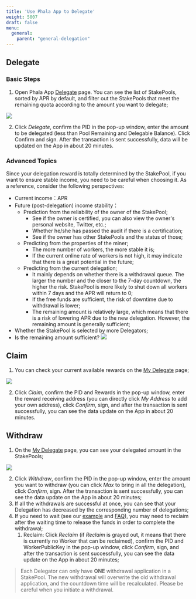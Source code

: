 ```yaml
---
title: 'Use Phala App to Delegate'
weight: 5007
draft: false
menu:
  general:
    parent: "general-delegation"
---
```


## Delegate

### Basic Steps

1. Open Phala App [Delegate](https://app.phala.network/delegate/) page. You can see the list of StakePools, sorted by APR by default, and filter out the StakePools that meet the remaining quota according to the amount you want to delegate;

![](/images/general/app-list.png)

2. Click *Delegate*, confirm the PID in the pop-up window, enter the amount to be delegated (less than Pool Remaining and Delegable Balance). Click Confirm and sign. After the transaction is sent successfully, data will be updated on the App in about 20 minutes.

### Advanced Topics

Since your delegation reward is totally determined by the StakePool, if you want to ensure stable income, you need to be careful when choosing it. As a reference, consider the following perspectives:

- Current income：APR
- Future (post-delegation) income stability：
  - Prediction from the reliability of the owner of the StakePool;
    - See if the owner is certified, you can also view the owner's personal website, Twitter, etc.;
    - Whether he/she has passed the audit if there is a certification;
    - See if the owner has other StakePools and the status of those;
  - Predicting from the properties of the miner;
    - The more number of workers, the more stable it is;
    - If the current online rate of workers is not high, it may indicate that there is a great potential in the future;
  - Predicting from the current delegation;
    - It mainly depends on whether there is a withdrawal queue. The larger the number and the closer to the 7-day countdown, the higher the risk. StakePool is more likely to shut down all workers within 7 days and the APR will return to 0;
    - If the free funds are sufficient, the risk of downtime due to withdrawal is lower;
    - The remaining amount is relatively large, which means that there is a risk of lowering APR due to the new delegation. However, the remaining amount is generally sufficient;
- Whether the StakePool is selected by more Delegators;
- Is the remaining amount sufficient?
  ![](/images/general/app-stakepool.png)

## Claim

1. You can check your current available rewards on the [My Delegate](https://app.phala.network/delegate/my-delegate) page;

![](/images/general/app-my-delegate.png)

2. Click *Claim*, confirm the PID and Rewards in the pop-up window, enter the reward receiving address (you can directly click *My Address* to add your own address), click *Confirm*, sign, and after the transaction is sent successfully, you can see the data update on the App in about 20 minutes.

## Withdraw

1. On the [My Delegate](https://app.phala.network/delegate/my-delegate) page, you can see your delegated amount in the StakePools;

![](/images/general/app-withdraw.png)

2. Click *Withdraw*, confirm the PID in the pop-up window, enter the amount you want to withdraw (you can click *Max* to bring in all the delegation), click *Confirm*, sign. After the transaction is sent successfully, you can see the data update on the App in about 20 minutes;
3. If all the withdrawals are successful at once, you can see that your Delegation has decreased by the corresponding number of delegations;
4. If you need to wait (see our [example](/en-us/general/applications/delegation-example/#example-2-reward-withdraw-timetable) and [FAQ](/en-us/general/applications/stakepool/#7-can-the-funds-delegated-to-the-stakepool-be-withdrawn-immediately)), you may need to reclaim after the waiting time to release the funds in order to complete the withdrawal;
    1. Reclaim: Click *Reclaim* (if *Reclaim* is grayed out, it means that there is currently no Worker that can be reclaimed), confirm the PID and WorkerPublicKey in the pop-up window, click *Confirm*, sign, and after the transaction is sent successfully, you can see the data update on the App in about 20 minutes;

> Each Delegator can only have **ONE** withdrawal application in a StakePool. The new withdrawal will overwrite the old withdrawal application, and the countdown time will be recalculated. Please be careful when you initiate a withdrawal.
